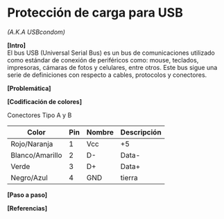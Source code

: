 # Protección de carga para USB
*(A.K.A USBcondom)*


**[Intro]**  
El bus USB (Universal Serial Bus) es un bus de comunicaciones utilizado como estándar de conexión de periféricos como: mouse, teclados, impresoras, cámaras de fotos y celulares, entre otros.
Este bus sigue una serie de definiciones con respecto a cables, protocolos y conectores.
  
**[Problemática]** 
  
**[Codificación de colores]**  
  
Conectores Tipo A y B  

| Color | Pin | Nombre | Descripción |
| ------ | ------ | ------ | ------ |
| Rojo/Naranja | 1 | Vcc | +5 |
| Blanco/Amarillo | 2 | D- | Data- |
| Verde | 3 | D+ | Data+ |
| Negro/Azul | 4 | GND | tierra |
  
**[Paso a paso]** 
  
  
**[Referencias]** 
  
  
